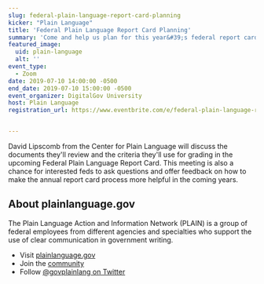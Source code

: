 ```yaml
---
slug: federal-plain-language-report-card-planning
kicker: "Plain Language"
title: 'Federal Plain Language Report Card Planning'
summary: 'Come and help us plan for this year&#39;s federal report card review&#46;'
featured_image:
  uid: plain-language
  alt: ''
event_type:
  - Zoom
date: 2019-07-10 14:00:00 -0500
end_date: 2019-07-10 15:00:00 -0500
event_organizer: DigitalGov University
host: Plain Language
registration_url: https://www.eventbrite.com/e/federal-plain-language-report-card-planning-registration-63583460843


---
```


David Lipscomb from the Center for Plain Language will discuss the documents they'll review and the criteria they'll use for grading in the upcoming Federal Plain Language Report Card. This meeting is also a chance for interested feds to ask questions and offer feedback on how to make the annual report card process more helpful in the coming years.

## About plainlanguage.gov

The Plain Language Action and Information Network (PLAIN) is a group of federal employees from different agencies and specialties who support the use of clear communication in government writing.

- Visit [plainlanguage.gov](https://www.plainlanguage.gov/)
- Join the [community](https://digital.gov/communities/plain-language/)
- Follow [@govplainlang on Twitter](https://twitter.com/govplainlang)
